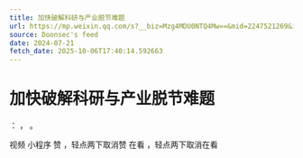 ```yaml
---
title: 加快破解科研与产业脱节难题
url: https://mp.weixin.qq.com/s?__biz=Mzg4MDU0NTQ4Mw==&mid=2247521269&idx=1&sn=b61681b47a6f7b2249e345055c075254
source: Doonsec's feed
date: 2024-07-21
fetch_date: 2025-10-06T17:40:14.592663
---
```


# 加快破解科研与产业脱节难题

：
，
。

视频
小程序
赞
，轻点两下取消赞
在看
，轻点两下取消在看